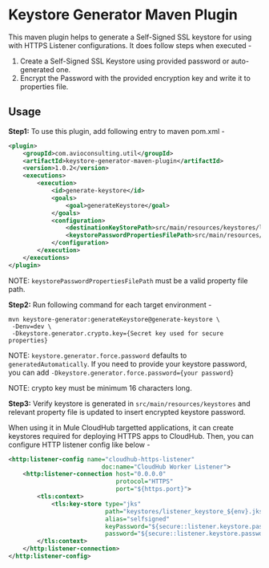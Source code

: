 # Keystore Generator Maven Plugin
This maven plugin helps to generate a Self-Signed SSL keystore for using with HTTPS Listener configurations. 
It does follow steps when executed - 
1. Create a Self-Signed SSL Keystore using provided password or auto-generated one.
2. Encrypt the Password with the provided encryption key and write it to properties file.

## Usage

**Step1:** To use this plugin, add following entry to maven pom.xml -
```xml
<plugin>
    <groupId>com.avioconsulting.util</groupId>
    <artifactId>keystore-generator-maven-plugin</artifactId>
    <version>1.0.2</version>
    <executions>
        <execution>
            <id>generate-keystore</id>
            <goals>
                <goal>generateKeystore</goal>
            </goals>
            <configuration>
                <destinationKeyStorePath>src/main/resources/keystores/listener_keystore_${env}.jks</destinationKeyStorePath>
                <keystorePasswordPropertiesFilePath>src/main/resources/${env}.api.properties</keystorePasswordPropertiesFilePath>
            </configuration>
        </execution>
    </executions>
</plugin>
```
NOTE: `keystorePasswordPropertiesFilePath` must be a valid property file path. 

**Step2:** Run following command for each target environment -

``` 
mvn keystore-generator:generateKeystore@generate-keystore \
 -Denv=dev \
 -Dkeystore.generator.crypto.key={Secret key used for secure properties}
```
NOTE: `keystore.generator.force.password` defaults to `generatedAutomatically`. 
If you need to provide your keystore password, you can add `-Dkeystore.generator.force.password={your password}`

NOTE: crypto key must be minimum 16 characters long.

**Step3:** Verify keystore is generated in `src/main/resources/keystores` and relevant property file is updated to 
insert encrypted keystore password.


When using it in Mule CloudHub targetted applications,
it can create keystores required for deploying HTTPS apps to CloudHub. 
Then, you can configure HTTP listener config like below -

```xml
<http:listener-config name="cloudhub-https-listener"
						  doc:name="CloudHub Worker Listener">
    <http:listener-connection host="0.0.0.0"
                              protocol="HTTPS"
                              port="${https.port}">
        <tls:context>
            <tls:key-store type="jks"
                           path="keystores/listener_keystore_${env}.jks"
                           alias="selfsigned"
                           keyPassword="${secure::listener.keystore.password}"
                           password="${secure::listener.keystore.password}"/>
        </tls:context>
    </http:listener-connection>
</http:listener-config>
```